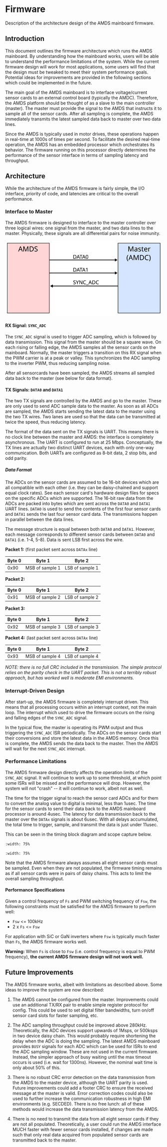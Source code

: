 # Firmware

Description of the architecture design of the AMDS mainboard firmware.

## Introduction

This document outlines the firmware architecture which runs the AMDS mainboard. By understanding how the mainboard works, users will be able to understand the performance limitations of the system. While the current firmware design will work for most applications, some users will find that the design must be tweaked to meet their system performance goals. Potential ideas for improvements are provided in the following sections which could be implemented in the future.

The main goal of the AMDS mainboard is to interface voltage/current sensor cards to an external control board (typically the AMDC). Therefore, the AMDS platform should be thought of as a slave to the main controller (master). The master must provide the signal to the AMDS that instructs it to sample all of the sensor cards. After all sampling is complete, the AMDS immediately transmits the latest sampled data back to master over two data lines.  

Since the AMDS is typically used in motor drives, these operations happen in real-time at 1000s of times per second. To facilitate the desired real-time operation, the AMDS has an embedded processor which orchestrates its behavior. The firmware running on this processor directly determines the performance of the sensor interface in terms of sampling latency and throughput.

## Architecture

While the architecture of the AMDS firmware is fairly simple, the I/O interface, priority of code, and latencies are critical to the overall performance.

### Interface to Master

The AMDS firmware is designed to interface to the master controller over three logical wires: one signal from the master, and two data lines to the master. Physically, these signals are all differential pairs for noise immunity.

![](images/firmware_arch_interface.svg)

#### RX Signal: `SYNC_ADC`

The `SYNC_ADC` signal is used to trigger ADC sampling, which is followed by data transmission. This signal from the master should be a square wave. On each rising or falling edge, the AMDS samples all the sensor cards on the mainboard. Normally, the master triggers a transition on this RX signal when the PWM carrier is at a peak or valley. This synchronizes the ADC sampling to the inverter PWM, thus reducing sampling noise.

After all sensorcards have been sampled, the AMDS streams all sampled data back to the master (see below for data format).

#### TX Signals: `DATA0` and `DATA1`

The two TX signals are controlled by the AMDS and go to the master. These are only used to send ADC sample data to the master. As soon as all ADCs are sampled, the AMDS starts sending the latest data to the master using the two TX wires. Two lanes are used so that the data can be transmitted at twice the speed, thus reducing latency.

The format of the data sent on the TX signals is UART. This means there is no clock line between the master and AMDS: the interface is completely asynchronous. The UART is configured to run at 25 Mbps. Conceptually, the TX lines are actually two distinct UART devices, each with only one-way communication. Both UARTs are configured as 8-bit data, 2 stop bits, and odd parity.

##### Data Format

The ADCs on the sensor cards are assumed to be 16-bit devices which are all compatible with each other (i.e. they can be daisy-chained and support equal clock rates). See each sensor card's hardware design files for specs on the specific ADCs which are supported. The 16-bit raw data from the ADCs are packed into bytes which are sent across the `DATA0` and `DATA1` UART lines. `DATA0` is used to send the contents of the first four sensor cards and `DATA1` sends the last four sensor card data. The transmissions happen in parallel between the data lines.

The message structure is equal between both `DATA0` and `DATA1`. However, each message corresponds to different sensor cards between `DATA0` and `DATA1` (i.e. 1-4, 5-8). Data is sent LSB first across the wire.

**Packet 1:** (first packet sent across `DATAx` line)

| Byte 0 | Byte 1 | Byte 2 |
| ---- | ---- | ---- |
| 0x90 | MSB of sample 1 | LSB of sample 1|

**Packet 2:**

| Byte 0 | Byte 1 | Byte 2 |
| ---- | ---- | ---- |
| 0x91 | MSB of sample 2 | LSB of sample 2|

**Packet 3:**

| Byte 0 | Byte 1 | Byte 2 |
| ---- | ---- | ---- |
| 0x92 | MSB of sample 3 | LSB of sample 3|

**Packet 4:** (last packet sent across `DATAx` line)

| Byte 0 | Byte 1 | Byte 2 |
| ---- | ---- | ---- |
| 0x93 | MSB of sample 4 | LSB of sample 4|

_NOTE: there is no full CRC included in the transmission. The simple protocol relies on the parity check in the UART packet. This is not a terribly robust approach, but has worked well is moderate EMI environments._

### Interrupt-Driven Design

After start-up, the AMDS firmware is completely interrupt driven. This means that all processing occurs within an interrupt context, not the main loop. The interrupt which used to drive the firmware occurs on the rising and falling edges of the `SYNC_ADC` signal.

In the typical flow, the master is operating its PWM output and thus triggering the `SYNC_ADC` ISR periodically. The ADCs on the sensor cards start their conversions and store the latest data in the AMDS memory. Once this is complete, the AMDS sends the data back to the master. Then the AMDS will wait for the next `SYNC_ADC` interrupt.

### Performance Limitations

The AMDS firmware design directly affects the operation limits of the `SYNC_ADC` signal. It will continue to work up to some threshold, at which point some ISRs will be missed and the performance will drop. However, the system will not "crash" -- it will continue to work, albeit not as well.

The time for the trigger signal to reach the sensor card ADCs and for them to convert the analog value to digital is minimal, less than 1usec. The time for the sensor cards to send their data back to the AMDS mainboard processor is around 4usec. The latency for data transmission back to the master over the `DATAx` signals is about 6usec. With all delays accumulated, the total time to trigger, sample, and transmit the data is just under 11usec.

This can be seen in the timing block diagram and scope capture below.

```{image} images/sampling_timing.svg
:width: 75%
```

```{image} images/scope_single.jpg
:width: 75%
```

Note that the AMDS firmware always assumes all eight sensor cards must be sampled. Even when they are not populated, the firmware timing remains as if all sensor cards were in pairs of daisy chains. This acts to limit the overall sampling throughput.

#### Performance Specifications

Given a control frequency of `Fs` and PWM switching frequency of `Fsw`, the following constraints must be satisfied for the AMDS firmware to perform well:

- `Fsw` <= 100kHz
- 2 x `Fs` <= `Fsw`

For application with SiC or GaN inverters where `Fsw` is typically much faster than `Fs`, the AMDS firmware works well.

**Warning:** When `Fs` is close to `Fsw` (i.e. control frequency is equal to PWM frequency), **the current AMDS firmware design will not work well.**

## Future Improvements

The AMDS firmware works, albeit with limitations as described above. Some ideas to improve the system are now described:

1. The AMDS cannot be configured from the master. Improvements could use an additional TX/RX pair to enable simple register protocol for config. This could be used to set digital filter bandwidths, turn on/off sensor card slots for faster sampling, etc.

2. The ADC sampling throughput could be improved above 280kHz. Theoretically, the ADC devices support upwards of 1Msps, or 500ksps in two device daisy chain. This would probably require shortening the delay when the ADC is doing the sampling. The latest AMDS mainboard provides `BUSY` signals for each ADC which can be used for ISRs to end the ADC sampling window. These are not used in the current firmware. Instead, the simpler approach of busy waiting until the max timeout occurs is used (i.e. wait for 1300ns). However, the nominal wait time is only about 50% of this.

3. There is no robust CRC error detection on the data transmission from the AMDS to the master device, although the UART parity is used. Future improvements could add a footer CRC to ensure the received message at the master is valid. Error correction codes could also be used to further increase the communication robustness in high EMI environments (e.g. SECDED). There is no free lunch: all of these methods would increase the data transmission latency from the AMDS.

4. There is no need to transmit the data from all eight sensor cards if they are not all populated. Theoretically, a user could run the AMDS interface MUCH faster with fewer sensor cards installed, if changes are made such that only real data acquired from populated sensor cards are transmitted back to the master.
